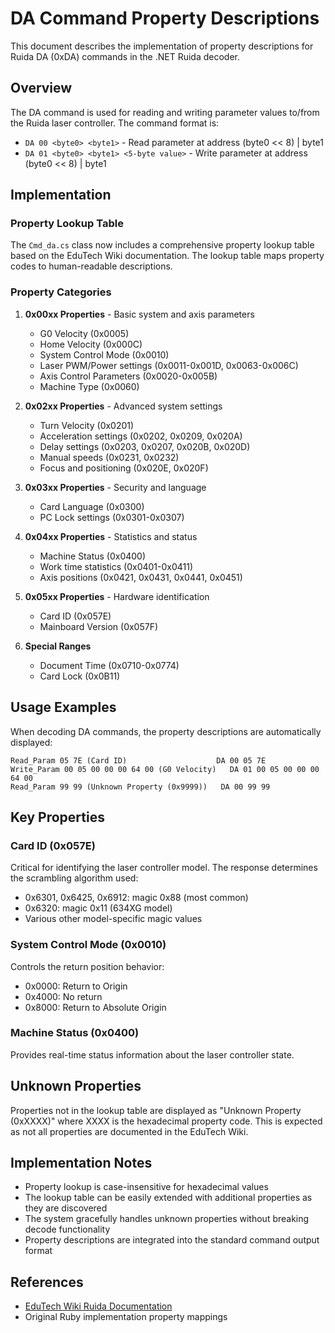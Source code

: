 # DA Command Property Descriptions

This document describes the implementation of property descriptions for Ruida DA (0xDA) commands in the .NET Ruida decoder.

## Overview

The DA command is used for reading and writing parameter values to/from the Ruida laser controller. The command format is:

- `DA 00 <byte0> <byte1>` - Read parameter at address (byte0 << 8) | byte1
- `DA 01 <byte0> <byte1> <5-byte value>` - Write parameter at address (byte0 << 8) | byte1

## Implementation

### Property Lookup Table

The `Cmd_da.cs` class now includes a comprehensive property lookup table based on the EduTech Wiki documentation. The lookup table maps property codes to human-readable descriptions.

### Property Categories

1. **0x00xx Properties** - Basic system and axis parameters
   - G0 Velocity (0x0005)
   - Home Velocity (0x000C)
   - System Control Mode (0x0010)
   - Laser PWM/Power settings (0x0011-0x001D, 0x0063-0x006C)
   - Axis Control Parameters (0x0020-0x005B)
   - Machine Type (0x0060)

2. **0x02xx Properties** - Advanced system settings
   - Turn Velocity (0x0201)
   - Acceleration settings (0x0202, 0x0209, 0x020A)
   - Delay settings (0x0203, 0x0207, 0x020B, 0x020D)
   - Manual speeds (0x0231, 0x0232)
   - Focus and positioning (0x020E, 0x020F)

3. **0x03xx Properties** - Security and language
   - Card Language (0x0300)
   - PC Lock settings (0x0301-0x0307)

4. **0x04xx Properties** - Statistics and status
   - Machine Status (0x0400)
   - Work time statistics (0x0401-0x0411)
   - Axis positions (0x0421, 0x0431, 0x0441, 0x0451)

5. **0x05xx Properties** - Hardware identification
   - Card ID (0x057E)
   - Mainboard Version (0x057F)

6. **Special Ranges**
   - Document Time (0x0710-0x0774)
   - Card Lock (0x0B11)

## Usage Examples

When decoding DA commands, the property descriptions are automatically displayed:

```
Read_Param 05 7E (Card ID)                    DA 00 05 7E
Write_Param 00 05 00 00 00 64 00 (G0 Velocity)   DA 01 00 05 00 00 00 64 00
Read_Param 99 99 (Unknown Property (0x9999))   DA 00 99 99
```

## Key Properties

### Card ID (0x057E)
Critical for identifying the laser controller model. The response determines the scrambling algorithm used:
- 0x6301, 0x6425, 0x6912: magic 0x88 (most common)
- 0x6320: magic 0x11 (634XG model)
- Various other model-specific magic values

### System Control Mode (0x0010)
Controls the return position behavior:
- 0x0000: Return to Origin
- 0x4000: No return
- 0x8000: Return to Absolute Origin

### Machine Status (0x0400)
Provides real-time status information about the laser controller state.

## Unknown Properties

Properties not in the lookup table are displayed as "Unknown Property (0xXXXX)" where XXXX is the hexadecimal property code. This is expected as not all properties are documented in the EduTech Wiki.

## Implementation Notes

- Property lookup is case-insensitive for hexadecimal values
- The lookup table can be easily extended with additional properties as they are discovered
- The system gracefully handles unknown properties without breaking decode functionality
- Property descriptions are integrated into the standard command output format

## References

- [EduTech Wiki Ruida Documentation](https://edutechwiki.unige.ch/en/Ruida#Properties)
- Original Ruby implementation property mappings